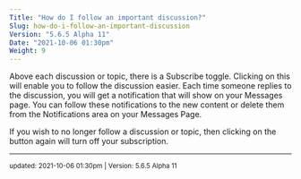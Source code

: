 ```yaml
---
Title: "How do I follow an important discussion?"
Slug: how-do-i-follow-an-important-discussion
Version: "5.6.5 Alpha 11"
Date: "2021-10-06 01:30pm"
Weight: 9
---
```


<p>Above each discussion or topic, there is a Subscribe toggle. Clicking on this will enable you to follow the discussion easier. Each time someone replies to the discussion, you will get a notification that will show on your Messages page. You can follow these notifications to the new content or delete them from the Notifications area on your Messages Page.</p>

<p>If you wish to no longer follow a discussion or topic, then clicking on the button again will turn off your subscription.</p>

<hr>
<small>
updated: 2021-10-06 01:30pm | Version: 5.6.5 Alpha 11
</small>